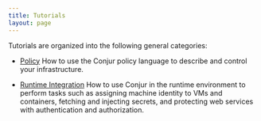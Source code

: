 ```yaml
---
title: Tutorials
layout: page
---
```


Tutorials are organized into the following general categories:

* [Policy](./policy) How to use the Conjur policy language to describe and control your infrastructure.

* [Runtime Integration](./integrations) How to use Conjur in the runtime 
environment to perform tasks such as assigning machine identity to VMs and 
containers, fetching and injecting secrets, and protecting web services with authentication and authorization.
